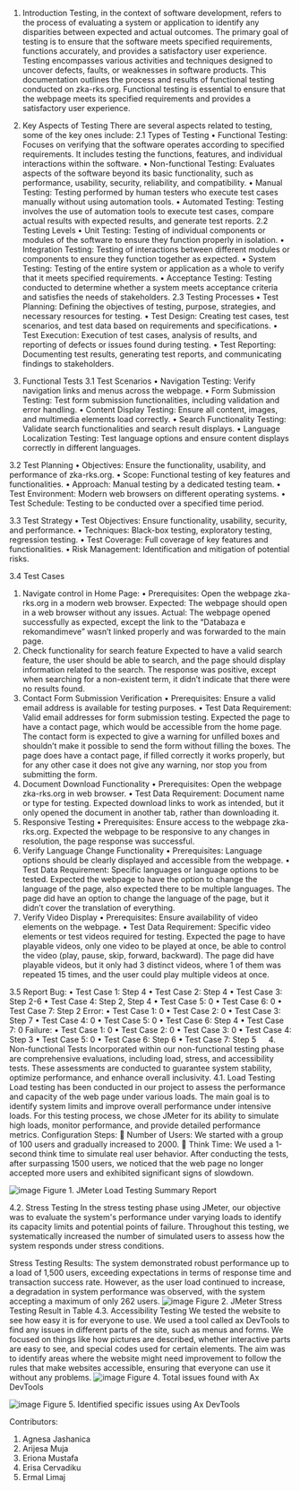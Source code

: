 
1.	 Introduction
Testing, in the context of software development, refers to the process of evaluating a system or application to identify any disparities between expected and actual outcomes. The primary goal of testing is to ensure that the software meets specified requirements, functions accurately, and provides a satisfactory user experience. Testing encompasses various activities and techniques designed to uncover defects, faults, or weaknesses in software products.
This documentation outlines the process and results of functional testing conducted on zka-rks.org. Functional testing is essential to ensure that the webpage meets its specified requirements and provides a satisfactory user experience.

2.	 Key Aspects of Testing
There are several aspects related to testing, some of the key ones include:
2.1	Types of Testing
•	Functional Testing: Focuses on verifying that the software operates according to specified requirements. It includes testing the functions, features, and individual interactions within the software.
•	Non-functional Testing: Evaluates aspects of the software beyond its basic functionality, such as performance, usability, security, reliability, and compatibility.
•	Manual Testing: Testing performed by human testers who execute test cases manually without using automation tools.
•	Automated Testing: Testing involves the use of automation tools to execute test cases, compare actual results with expected results, and generate test reports.
2.2	 Testing Levels
•	Unit Testing: Testing of individual components or modules of the software to ensure they function properly in isolation.
•	Integration Testing: Testing of interactions between different modules or components to ensure they function together as expected.
•	System Testing: Testing of the entire system or application as a whole to verify that it meets specified requirements.
•	Acceptance Testing: Testing conducted to determine whether a system meets acceptance criteria and satisfies the needs of stakeholders.
2.3	Testing Processes
•	Test Planning: Defining the objectives of testing, purpose, strategies, and necessary resources for testing.
•	Test Design: Creating test cases, test scenarios, and test data based on requirements and specifications.
•	Test Execution: Execution of test cases, analysis of results, and reporting of defects or issues found during testing.
•	Test Reporting: Documenting test results, generating test reports, and communicating findings to stakeholders.

3.	  Functional Tests
3.1	Test Scenarios
•	Navigation Testing: Verify navigation links and menus across the webpage.
•	Form Submission Testing: Test form submission functionalities, including validation and error handling.
•	Content Display Testing: Ensure all content, images, and multimedia elements load correctly.
•	Search Functionality Testing: Validate search functionalities and search result displays.
•	Language Localization Testing: Test language options and ensure content displays correctly in different languages.

3.2	Test Planning
•	Objectives: Ensure the functionality, usability, and performance of zka-rks.org.
•	Scope: Functional testing of key features and functionalities.
•	Approach: Manual testing by a dedicated testing team.
•	Test Environment: Modern web browsers on different operating systems.
•	Test Schedule: Testing to be conducted over a specified time period.

3.3	Test Strategy
•	Test Objectives: Ensure functionality, usability, security, and performance.
•	Techniques: Black-box testing, exploratory testing, regression testing.
•	Test Coverage: Full coverage of key features and functionalities.
•	Risk Management: Identification and mitigation of potential risks.

3.4	Test Cases
1.	Navigate control in Home Page:
•	Prerequisites: Open the webpage zka-rks.org in a modern web browser.
 Expected: The webpage should open in a web browser without any issues.
Actual: The webpage opened successfully as expected, except the link to the “Databaza e rekomandimeve” wasn’t linked properly and was forwarded to the main page.
2.	Check functionality for search feature
Expected to have a valid search feature, the user should be able to search, and the page should display information related to the search. 
The response was positive, except when searching for a non-existent term, it didn’t indicate that there were no results found.
3.	Contact Form Submission Verification
•	Prerequisites: Ensure a valid email address is available for testing purposes.
•	Test Data Requirement: Valid email addresses for form submission testing.
Expected the page to have a contact page, which would be accessible from the home page.
The contact form is expected to give a warning for unfilled boxes and shouldn’t make it possible to send the form without filling the boxes.
The page does have a contact page, if filled correctly it works properly, but for any other case it does not give any warning, nor stop you from submitting the form.
4.	Document Download Functionality
•	Prerequisites: Open the webpage zka-rks.org in web browser.
•	Test Data Requirement: Document name or type for testing.
Expected download links to work as intended, but it only opened the document in another tab, rather than downloading it.
5.	Responsive Testing
•	Prerequisites: Ensure access to the webpage zka-rks.org.
Expected the webpage to be responsive to any changes in resolution, the page response was successful.
6.	Verify Language Change Functionality
•	Prerequisites: Language options should be clearly displayed and accessible from the webpage.
•	Test Data Requirement: Specific languages or language options to be tested.
Expected the webpage to have the option to change the language of the page, also expected there to be multiple languages.
The page did have an option to change the language of the page, but it didn’t cover the translation of everything.
7.	Verify Video Display
•	Prerequisites: Ensure availability of video elements on the webpage.
•	Test Data Requirement: Specific video elements or test videos required for testing.
Expected the page to have playable videos, only one video to be played at once, be able to control the video (play, pause, skip, forward, backward).
The page did have playable videos, but it only had 3 distinct videos, where 1 of them was repeated 15 times, and the user could play multiple videos at once.


3.5	Report
Bug: 
•	Test Case 1: Step 4
•	Test Case 2: Step 4
•	Test Case 3: Step 2-6
•	Test Case 4: Step 2, Step 4
•	Test Case 5: 0
•	Test Case 6: 0
•	Test Case 7: Step 2
Error:
•	Test Case 1: 0
•	Test Case 2: 0
•	Test Case 3: Step 7
•	Test Case 4: 0
•	Test Case 5: 0
•	Test Case 6: Step 4
•	Test Case 7: 0 
Failure:
•	Test Case 1: 0
•	Test Case 2: 0
•	Test Case 3: 0
•	Test Case 4: Step 3
•	Test Case 5: 0
•	Test Case 6: Step 6
•	Test Case 7: Step 5
 
4.	 Non-functional Tests
Incorporated within our non-functional testing phase are comprehensive evaluations, including load, stress, and accessibility tests. These assessments are conducted to guarantee system stability, optimize performance, and enhance overall inclusivity.
4.1.	Load Testing
Load testing has been conducted in our project to assess the performance and capacity of the web page under various loads. The main goal is to identify system limits and improve overall performance under intensive loads. For this testing process, we chose JMeter for its ability to simulate high loads, monitor performance, and provide detailed performance metrics.
Configuration Steps:
	Number of Users: We started with a group of 100 users and gradually increased to 2000.
	Think Time: We used a 1-second think time to simulate real user behavior.
After conducting the tests, after surpassing 1500 users, we noticed that the web page no longer accepted more users and exhibited significant signs of slowdown.

![image](https://github.com/ermallimaj/functional-and-non-functional-testing-ZKA-webpage/assets/121945435/3300338e-73cb-4fb6-b008-df434d0d38b5)
                                             Figure 1. JMeter Load Testing Summary Report

4.2.	Stress Testing
In the stress testing phase using JMeter, our objective was to evaluate the system's performance under varying loads to identify its capacity limits and potential points of failure. Throughout this testing, we systematically increased the number of simulated users to assess how the system responds under stress conditions.

Stress Testing Results:
The system demonstrated robust performance up to a load of 1,500 users, exceeding expectations in terms of response time and transaction success rate. However, as the user load continued to increase, a degradation in system performance was observed, with the system accepting a maximum of only 262 users.
![image](https://github.com/ermallimaj/functional-and-non-functional-testing-ZKA-webpage/assets/121945435/03f3c6bf-4966-483a-8ac4-8f2a7e4872aa)
                                             Figure 2. JMeter Stress Testing Result in Table
4.3.	Accessibility Testing
We tested the website to see how easy it is for everyone to use. We used a tool called ax DevTools to find any issues in different parts of the site, such as menus and forms. We focused on things like how pictures are described, whether interactive parts are easy to see, and special codes used for certain elements. The aim was to identify areas where the website might need improvement to follow the rules that make websites accessible, ensuring that everyone can use it without any problems.
![image](https://github.com/ermallimaj/functional-and-non-functional-testing-ZKA-webpage/assets/121945435/e6ad3739-b8d1-46ab-878f-bfe1740ac31a)
                                             Figure 4. Total issues found with Ax DevTools

![image](https://github.com/ermallimaj/functional-and-non-functional-testing-ZKA-webpage/assets/121945435/26f26c94-193c-47a8-aa56-3ee78915934f)
                                             Figure 5. Identified specific issues using Ax DevTools
                                             
Contributors:
1. Agnesa Jashanica
2. Arijesa Muja
3. Eriona Mustafa
4. Erisa Cervadiku
5. Ermal Limaj
